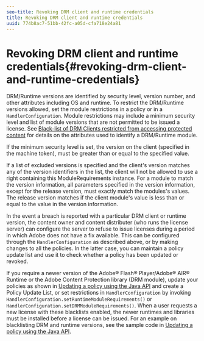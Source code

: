 ```yaml
---
seo-title: Revoking DRM client and runtime credentials
title: Revoking DRM client and runtime credentials
uuid: 774b8ac7-51bb-42fc-a05d-cfa718e24a81
---
```


# Revoking DRM client and runtime credentials{#revoking-drm-client-and-runtime-credentials}

DRM/Runtime versions are identified by security level, version number, and other attributes including OS and runtime. To restrict the DRM/Runtime versions allowed, set the module restrictions in a policy or in a `HandlerConfiguration`. Module restrictions may include a minimum security level and list of module versions that are not permitted to be issued a license. See [Black-list of DRM Clients restricted from accessing protected content](../../aaxs-protecting-content/content-introduction/content-usage-rules/content-runtime-application-restrictions/content-blacklist-drm-clients.md) for details on the attributes used to identify a DRM/Runtime module.

If the minimum security level is set, the version on the client (specified in the machine token), must be greater than or equal to the specified value.

If a list of excluded versions is specified and the client's version matches any of the version identifiers in the list, the client will not be allowed to use a right containing this ModuleRequirements instance. For a module to match the version information, all parameters specified in the version information, except for the release version, must exactly match the modules's values. The release version matches if the client module's value is less than or equal to the value in the version information.

In the event a breach is reported with a particular DRM client or runtime version, the content owner and content distributer (who runs the license server) can configure the server to refuse to issue licenses during a period in which Adobe does not have a fix available. This can be configured through the `HandlerConfiguration` as described above, or by making changes to all the policies. In the latter case, you can maintain a policy update list and use it to check whether a policy has been updated or revoked.

If you require a newer version of the Adobe® Flash® Player/Adobe® AIR® Runtime or the Adobe Content Protection library (DRM module), update your policies as shown in [Updating a policy using the Java API](../../aaxs-protecting-content/content-working-with-policies/content-updating-policy-using-java-api.md) and create a Policy Update List, or set restrictions in `HandlerConfiguration` by invoking `HandlerConfiguration.setRuntimeModuleRequirements()` or `HandlerConfiguration.setDRMModuleRequirements()`. When a user requests a new license with these blacklists enabled, the newer runtimes and libraries must be installed before a license can be issued. For an example on blacklisting DRM and runtime versions, see the sample code in [Updating a policy using the Java API](../../aaxs-protecting-content/content-working-with-policies/content-updating-policy-using-java-api.md). 
